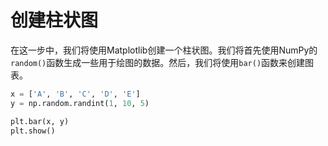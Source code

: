 # 创建柱状图

在这一步中，我们将使用Matplotlib创建一个柱状图。我们将首先使用NumPy的`random()`函数生成一些用于绘图的数据。然后，我们将使用`bar()`函数来创建图表。

```python
x = ['A', 'B', 'C', 'D', 'E']
y = np.random.randint(1, 10, 5)

plt.bar(x, y)
plt.show()
```
